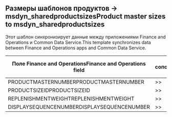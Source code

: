 ## <a name="product-master-sizes-to-msdyn_sharedproductsizes"></a><span data-ttu-id="47dc6-101">Размеры шаблонов продуктов -> msdyn_sharedproductsizes</span><span class="sxs-lookup"><span data-stu-id="47dc6-101">Product master sizes to msdyn_sharedproductsizes</span></span>

<span data-ttu-id="47dc6-102">Этот шаблон синхронизирует данные между приложениями Finance and Operations и Common Data Service.</span><span class="sxs-lookup"><span data-stu-id="47dc6-102">This template synchronizes data between Finance and Operations apps and Common Data Service.</span></span>

<span data-ttu-id="47dc6-103">Поле Finance and Operations</span><span class="sxs-lookup"><span data-stu-id="47dc6-103">Finance and Operations field</span></span> | <span data-ttu-id="47dc6-104">Тип сопоставления</span><span class="sxs-lookup"><span data-stu-id="47dc6-104">Map type</span></span> | <span data-ttu-id="47dc6-105">Другое поле Dynamics 365</span><span class="sxs-lookup"><span data-stu-id="47dc6-105">Other Dynamics 365 field</span></span> | <span data-ttu-id="47dc6-106">Значение по умолчанию</span><span class="sxs-lookup"><span data-stu-id="47dc6-106">Default value</span></span>
---|---|---|---
<span data-ttu-id="47dc6-107">PRODUCTMASTERNUMBER</span><span class="sxs-lookup"><span data-stu-id="47dc6-107">PRODUCTMASTERNUMBER</span></span> | >> | <span data-ttu-id="47dc6-108">msdyn_globalproduct.msdyn_productnumber</span><span class="sxs-lookup"><span data-stu-id="47dc6-108">msdyn_globalproduct.msdyn_productnumber</span></span> | 
<span data-ttu-id="47dc6-109">PRODUCTSIZEID</span><span class="sxs-lookup"><span data-stu-id="47dc6-109">PRODUCTSIZEID</span></span> | >> | <span data-ttu-id="47dc6-110">msdyn_productsize.msdyn_productsize</span><span class="sxs-lookup"><span data-stu-id="47dc6-110">msdyn_productsize.msdyn_productsize</span></span> | 
<span data-ttu-id="47dc6-111">REPLENISHMENTWEIGHT</span><span class="sxs-lookup"><span data-stu-id="47dc6-111">REPLENISHMENTWEIGHT</span></span> | >> | <span data-ttu-id="47dc6-112">msdyn_replenishmentweight</span><span class="sxs-lookup"><span data-stu-id="47dc6-112">msdyn_replenishmentweight</span></span> | 
<span data-ttu-id="47dc6-113">DISPLAYSEQUENCENUMBER</span><span class="sxs-lookup"><span data-stu-id="47dc6-113">DISPLAYSEQUENCENUMBER</span></span> | >> | <span data-ttu-id="47dc6-114">msdyn_displaysequencenumber</span><span class="sxs-lookup"><span data-stu-id="47dc6-114">msdyn_displaysequencenumber</span></span> | 
